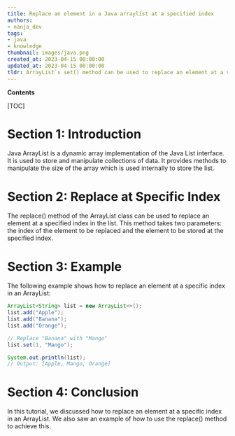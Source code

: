```yaml
---
title: Replace an element in a Java arraylist at a specified index
authors:
- nanja_dev
tags:
- java
- knowledge
thumbnail: images/java.png
created_at: 2023-04-15 00:00:00
updated_at: 2023-04-15 00:00:00
tldr: ArrayList`s set() method can be used to replace an element at a specific index.
---
```


**Contents**

[TOC]

# Section 1: Introduction

Java ArrayList is a dynamic array implementation of the Java List interface. It is used to store and manipulate collections of data. It provides methods to manipulate the size of the array which is used internally to store the list.

# Section 2: Replace at Specific Index

The replace() method of the ArrayList class can be used to replace an element at a specified index in the list. This method takes two parameters: the index of the element to be replaced and the element to be stored at the specified index.

# Section 3: Example

The following example shows how to replace an element at a specific index in an ArrayList:

```java
ArrayList<String> list = new ArrayList<>();
list.add("Apple");
list.add("Banana");
list.add("Orange");

// Replace "Banana" with "Mango"
list.set(1, "Mango");

System.out.println(list);
// Output: [Apple, Mango, Orange]
```

# Section 4: Conclusion

In this tutorial, we discussed how to replace an element at a specific index in an ArrayList. We also saw an example of how to use the replace() method to achieve this.
